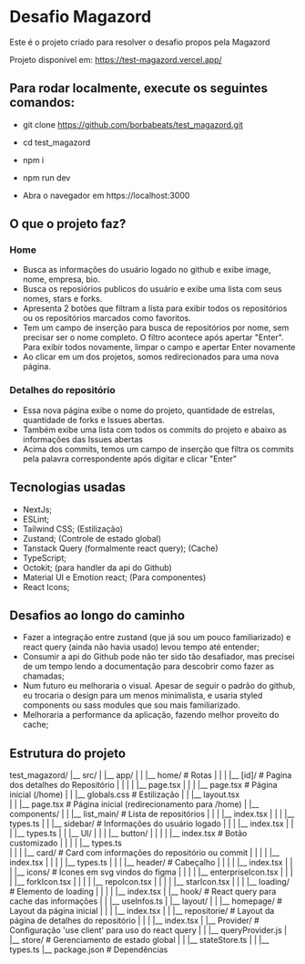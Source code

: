 # Desafio Magazord

Este é o projeto criado para resolver o desafio propos pela Magazord

Projeto disponível em: https://test-magazord.vercel.app/

## Para rodar localmente, execute os seguintes comandos:

 - git clone https://github.com/borbabeats/test_magazord.git

 - cd test_magazord

 - npm i

 - npm run dev

 - Abra o navegador em https://localhost:3000


## O que o projeto faz?

  ### Home
  - Busca as informações do usuário logado no github e exibe image, nome, empresa, bio.
  - Busca os reposiórios publicos do usuário e exibe uma lista com seus nomes, stars e forks.
  - Apresenta 2 botões que filtram a lista para exibir todos os repositórios ou os repositórios marcados como favoritos.
  - Tem um campo de inserção para busca de repositórios por nome, sem precisar ser o nome completo. O filtro acontece após apertar "Enter". Para exibir todos novamente,  limpar o  campo e apertar Enter novamente
  - Ao clicar em um dos projetos, somos redirecionados para uma nova página.

  ### Detalhes do repositório 
  - Essa nova página exibe o nome do projeto, quantidade de estrelas, quantidade de forks e Issues abertas.
  - Também exibe uma lista com todos os commits do projeto e abaixo as informações das Issues abertas
  - Acima dos commits, temos um campo de inserção que filtra os commits pela palavra correspondente após digitar e clicar "Enter"

## Tecnologias usadas

  - NextJs;
  - ESLint;
  - Tailwind CSS; (Estilização)
  - Zustand; (Controle de estado global)
  - Tanstack Query (formalmente react query); (Cache)
  - TypeScript;
  - Octokit; (para handler da api do Github)
  - Material UI e Emotion react; (Para componentes)
  - React Icons;

## Desafios ao longo do caminho

  - Fazer a integração entre zustand (que já sou um pouco familiarizado) e react query (ainda não havia usado) levou tempo até entender;
  - Consumir a api do Github pode não ter sido tão desafiador, mas precisei de um tempo lendo a documentação para descobrir como fazer as chamadas;
  - Num futuro eu melhoraria o visual. 
    Apesar de seguir o padrão do github, eu trocaria o design para um menos minimalista, e usaria styled components ou sass modules que sou mais familiarizado.
  - Melhoraria a performance da aplicação, fazendo melhor proveito do cache;

## Estrutura do projeto

test_magazord/
|__ src/
|   |__ app/
|   |   |__ home/                       # Rotas
|   |   |   |__ [id]/                   # Pagina dos detalhes do Repositório
|   |   |   |   |__ page.tsx
|   |   |   |__ page.tsx                # Página inicial (/home)
|   |   |__ globals.css                 # Estilização
|   |   |__ layout.tsx        
|   |   |__ page.tsx                    # Página inicial (redirecionamento para /home)
|   |__ components/
|   |   |__ list_main/                  # Lista de repositórios
|   |   |   |__ index.tsx
|   |   |   |__ types.ts
|   |   |__ sidebar/                    # Informações do usuário logado
|   |   |   |__ index.tsx
|   |   |   |__ types.ts
|   |   |__ UI/ 
|   |   |   |__ button/
|   |   |   |   |__ index.tsx            # Botão customizado
|   |   |   |   |__ types.ts                        
|   |   |   |__ card/                    # Card com informações do repositório ou commit
|   |   |   |   |__ index.tsx
|   |   |   |   |__ types.ts
|   |   |   |__ header/                  # Cabeçalho
|   |   |   |   |__ index.tsx
|   |   |   |__ icons/                   # Ícones em svg vindos do figma
|   |   |   |   |__ enterpriseIcon.tsx
|   |   |   |   |__ forkIcon.tsx
|   |   |   |   |__ repoIcon.tsx
|   |   |   |   |__ starIcon.tsx
|   |   |   |__ loading/                  # Elemento de loading
|   |   |   |   |__ index.tsx
|   |__ hook/                             # React query para cache das informações
|   |   |__ useInfos.ts
|   |__ layout/
|   |   |__ homepage/                     # Layout da página inicial
|   |   |   |__ index.tsx
|   |   |__ repositorie/                  # Layout da página de detalhes do repositório
|   |   |   |__ index.tsx
|   |__ Provider/                         # Configuração 'use client' para uso do react query
|   |   |__ queryProvider.js
|   |__ store/                            # Gerenciamento de estado global
|   |   |__ stateStore.ts
|   |   |__ types.ts
|__ package.json                          # Dependências


